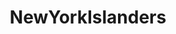 ---
title: NewYorkIslanders
crosslinks:
- youtubefactsbot
- hockey
- livven
- hockeyjerseys
- tmsbmeta
- reddit_stream
- puckstreams
- u_imguralbumbot
- rangers
- ColoradoAvalanche
- LazyMan
- crochet
- nhl_games
- Monero
- dogecoin
- BUHockey
- NHLStreams
- collegehockey
- heroesofthestorm
- NHLstatheads
---